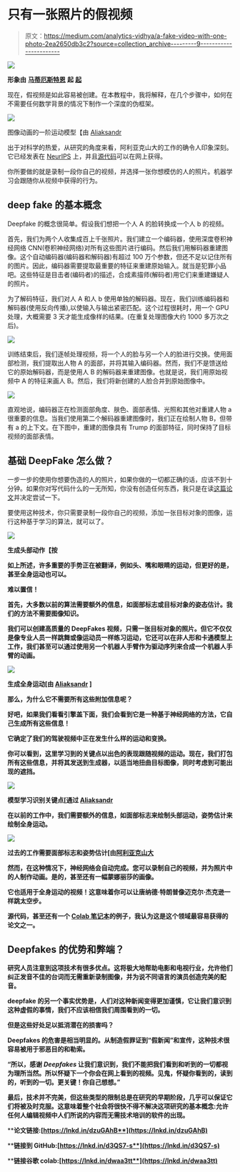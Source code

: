 # 只有一张照片的假视频

> 原文：<https://medium.com/analytics-vidhya/a-fake-video-with-one-photo-2ea2650db3c2?source=collection_archive---------9----------------------->

![](img/e6230838ee05dc11c8511db752a9cf41.png)

**形象由** [**马蒂厄斯特恩**](https://unsplash.com/@mathieustern) **起** [**起**](https://unsplash.com/)

现在，假视频是如此容易被创建。在本教程中，我将解释，在几个步骤中，如何在不需要任何数学背景的情况下制作一个深度的伪框架。

![](img/d858e906f38ed5d60bb6f5203ce5067b.png)

图像动画的一阶运动模型【由 [Aliaksandr](https://aliaksandrsiarohin.github.io/first-order-model-website/)

出于对科学的热爱，从研究的角度来看，阿利亚克山大的工作的确令人印象深刻。它已经发表在 [NeurIPS](http://papers.nips.cc/paper/8935-first-order-motion-model-for-image-animation) 上，并且[源代码](https://github.com/AliaksandrSiarohin/first-order-model)可以在网上获得。

你所要做的就是录制一段你自己的视频，并选择一张你想模仿的人的照片。机器学习会跟随你从视频中获得的行为。

## **deep fake 的基本概念**

Deepfake 的概念很简单。假设我们想把一个人 A 的脸转换成一个人 b 的视频。

首先，我们为两个人收集成百上千张照片。我们建立一个编码器，使用深度卷积神经网络 CNN(卷积神经网络)对所有这些图片进行编码。然后我们用解码器重建图像。这个自动编码器(编码器和解码器)有超过 100 万个参数，但还不足以记住所有的图片。因此，编码器需要提取最重要的特征来重建原始输入。就当是犯罪小品吧。这些特征是目击者(编码者)的描述，合成素描师(解码者)用它们来重建嫌疑人的照片。

为了解码特征，我们对人 A 和人 b 使用单独的解码器。现在，我们训练编码器和解码器(使用反向传播),以使输入与输出紧密匹配。这个过程很耗时，用一个 GPU 处理，大概需要 3 天才能生成像样的结果。(在重复处理图像大约 1000 多万次之后)。

![](img/a01cb2458920ed8717f1285eb66e8081.png)

训练结束后，我们逐帧处理视频，将一个人的脸与另一个人的脸进行交换。使用面部检测，我们提取出人物 A 的面部，并将其输入编码器。然而，我们不是馈送给它的原始解码器，而是使用人 B 的解码器来重建图像。也就是说，我们用原始视频中 A 的特征来画人 B。然后，我们将新创建的人脸合并到原始图像中。

![](img/55a85eabc359c1a541017b35e32b6cf0.png)

直观地说，编码器正在检测面部角度、肤色、面部表情、光照和其他对重建人物 a 很重要的信息。当我们使用第二个解码器重建图像时，我们正在绘制人物 B，但带有 a 的上下文。在下图中，重建的图像具有 Trump 的面部特征，同时保持了目标视频的面部表情。

## **基础 DeepFake 怎么做？**

一步一步的使用你想要伪造的人的照片，如果你做的一切都正确的话，应该不到十分钟。如果你对写代码什么的一无所知，你没有创造任何东西，我只是在读[这篇论文](https://arxiv.org/pdf/2003.00196.pdf)并决定尝试一下。

要使用这种技术，你只需要录制一段你自己的视频，添加一张目标对象的图像，运行这种基于学习的算法，就可以了。

![](img/90b14902785f902a03cc7907db600cf0.png)

**生成头部动作【按**[](https://aliaksandrsiarohin.github.io/first-order-model-website/)

****如上所述，许多重要的手势正在被翻译，例如头、嘴和眼睛的运动，但更好的是，甚至全身运动也可以。****

****难以置信！****

****首先，大多数以前的算法需要额外的信息，如面部标志或目标对象的姿态估计。我们的方法不需要图像知识。****

****我们可以创建高质量的 DeepFakes 视频，只需一张目标对象的照片。但它不仅仅是像专业人员一样跳舞或像运动员一样练习运动，它还可以在非人形和卡通模型上工作，我们甚至可以通过使用另一个机器人手臂作为驱动序列来合成一个机器人手臂的动画。****

****![](img/98daf1671ae7df36416984df7a6c7f8f.png)****

****生成全身运动[由 [Aliaksandr](https://aliaksandrsiarohin.github.io/first-order-model-website/) ]****

******那么，为什么它不需要所有这些附加信息呢？******

****好吧，如果我们看看引擎盖下面，我们会看到它是一种基于神经网络的方法，它自己生成所有这些信息！****

****它确定了我们的驾驶视频中正在发生什么样的运动和变换。****

****你可以看到，这里学习到的关键点以出色的表现跟随视频的运动。现在，我们打包所有这些信息，并将其发送到生成器，以适当地扭曲目标图像，同时考虑到可能出现的遮挡。****

****![](img/c28b9a375a810eba7ccd31ebb9a8c48c.png)****

****模型学习识别关键点[通过 [Aliaksandr](https://aliaksandrsiarohin.github.io/first-order-model-website/)****

****在以前的工作中，我们需要额外的信息，如面部标志来绘制头部运动，姿势估计来绘制全身运动。****

****![](img/2a2e72b61ed91ad1524030bdbbe4c802.png)****

****过去的工作需要面部标志和姿势估计[由[阿利亚克山大](https://aliaksandrsiarohin.github.io/first-order-model-website/)****

****然而，在这种情况下，神经网络会自动完成。您可以录制自己的视频，并为照片中的人制作动画。是的，甚至还有一幅蒙娜丽莎的画像。****

****它也适用于全身运动的视频！这意味着你可以让唐纳德·特朗普像迈克尔·杰克逊一样跳太空步。****

****源代码，甚至还有一个 [Colab 笔记本](https://lnkd.in/dwaa3tt)的例子，我认为这是这个领域最容易获得的论文之一。****

## ****Deepfakes 的优势和弊端？****

****研究人员注意到这项技术有很多优点。这将极大地帮助电影和电视行业，允许他们纠正发音不佳的台词而无需重新录制图像，并为说不同语言的演员创造完美的配音。****

****deepfake 的另一个事实优势是，人们对这种新闻变得更加谨慎，它让我们意识到这种虚假的事情，我们不应该相信我们周围看到的一切。****

****但是这些好处足以抵消潜在的损害吗？****

****Deepfakes 的危害是相当明显的。从制造假罪证到“假新闻”和宣传，这种技术很容易被用于邪恶目的和勒索。****

****“所以，感谢 *Deepfakes* 让我们意识到，我们不能把我们看到和听到的一切都视为理所当然。所以怀疑下一个你会在网上看到的视频。见鬼，怀疑你看到的，读到的，听到的一切。更关键！你自己想想。”****

****最后，技术并不完美，但这些类型的限制总是在研究的早期阶段，几乎可以保证它们将被及时克服。这意味着整个社会将很快不得不解决这项研究的基本概念:允许任何人编辑视频中人们所说的内容而无需技术培训的软件的出现。****

******论文链接:**[**https://lnkd.in/dzuGAhB**](https://lnkd.in/dzuGAhB)****

******链接到 GitHub:**[**https://lnkd.in/d3QS7-s**](https://lnkd.in/d3QS7-s)****

******链接谷歌 colab:**[**https://lnkd.in/dwaa3tt**](https://lnkd.in/dwaa3tt)****